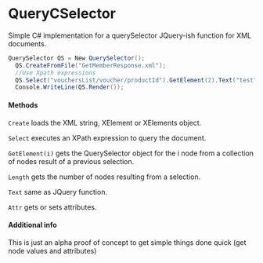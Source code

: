 QueryCSelector
==============

Simple C# implementation for a querySelector JQuery-ish function for XML documents.

```C#
QuerySelector QS = New QuerySelector();
  QS.CreateFromFile("GetMemberResponse.xml");
  //Use Xpath expressions
  QS.Select("vouchersList/voucher/productId").GetElement(2).Text("test");
  Console.WriteLine(QS.Render());
```
#### Methods
`Create` loads the XML string, XElement or XElements object.

`Select` executes an XPath expression to query the document.

`GetElement(i)` gets the QuerySelector object for the i node from a collection of nodes result of a previous selection.

`Length` gets the number of nodes resulting from a selection.

`Text` same as JQuery function.

`Attr` gets or sets attributes.

#### Additional info
This is just an alpha proof of concept to get simple things done quick (get node values and attributes)
